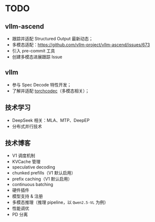 # TODO

## vllm-ascend

- 跟踪并适配 Structured Output 最新动态；
- 多模态适配：https://github.com/vllm-project/vllm-ascend/issues/673
- 引入 pre-commit 工具
- 创建多模态进展跟踪 Issue

## vllm

- 参与 Spec Decode 特性开发；
- 了解并适配 [torchcodec](https://github.com/pytorch/torchcodec)（多模态相关）；

## 技术学习

- DeepSeek 相关：MLA、MTP、DeepEP
- 分布式并行技术

## 技术博客

- V1 调度机制
- KVCache 管理
- speculative decoding
- chunked prefills（V1 默认启用）
- prefix caching（V1 默认启用）
- continuous batching
- 硬件插件
- 模型支持 & 注册
- 多模态推理（推理 pipeline，以 `Qwen2.5-VL` 为例）
- 性能调优
- PD 分离
